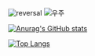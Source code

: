 ![reversal](https://capsule-render.vercel.app/api?type=rect&text=HeesooSong&animation=twinkling&fontAlign=50&fontSize=50&desc=Use%90theme&descAlign=100&descAlignY=900&theme=radical&color=green&strokeWidth=3
)
![우주](https://user-images.githubusercontent.com/108647584/177543899-0ba8c75e-d19e-4cc4-a321-8cbbd7f6c1f9.png)
<!--
**star2871/star2871** is a ✨ _special_ ✨ repository because its `README.md` (this file) appears on your GitHub profile.

Here are some ideas to get you started:

- 🔭 I’m currently working on ...
- 🌱 I’m currently learning ...
- 👯 I’m looking to collaborate on ...
- 🤔 I’m looking for help with ...
- 💬 Ask me about ...
- 📫 How to reach me: ...
- 😄 Pronouns: ...
- ⚡ Fun fact: ...
-->
[![Anurag's GitHub stats](https://github-readme-stats.vercel.app/api?username=star2871&theme=cobalt)](https://github.com/anuraghazra/github-readme-stats)

[![Top Langs](https://github-readme-stats.vercel.app/api/top-langs/?username=star2871)](https://github.com/anuraghazra/github-readme-stats)
